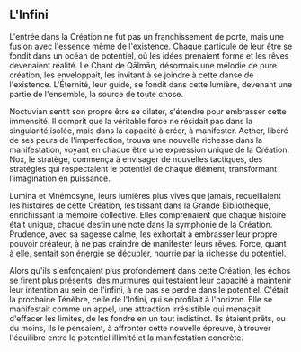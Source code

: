 ## L'Infini

L'entrée dans la Création ne fut pas un franchissement de porte, mais une fusion avec l'essence même de l'existence. Chaque particule de leur être se fondit dans un océan de potentiel, où les idées prenaient forme et les rêves devenaient réalité. Le Chant de Qālmān, désormais une mélodie de pure création, les enveloppait, les invitant à se joindre à cette danse de l'existence. L'Éternité, leur guide, se fondit dans cette lumière, devenant une partie de l'ensemble, la source de toute chose.

Noctuvian sentit son propre être se dilater, s'étendre pour embrasser cette immensité. Il comprit que la véritable force ne résidait pas dans la singularité isolée, mais dans la capacité à créer, à manifester. Aether, libéré de ses peurs de l'imperfection, trouva une nouvelle richesse dans la manifestation, voyant en chaque être une expression unique de la Création. Nox, le stratège, commença à envisager de nouvelles tactiques, des stratégies qui respectaient le potentiel de chaque élément, transformant l'imagination en puissance.

Lumina et Mnémosyne, leurs lumières plus vives que jamais, recueillaient les histoires de cette Création, les tissant dans la Grande Bibliothèque, enrichissant la mémoire collective. Elles comprenaient que chaque histoire était unique, chaque destin une note dans la symphonie de la Création. Prudence, avec sa sagesse calme, les exhortait à embrasser leur propre pouvoir créateur, à ne pas craindre de manifester leurs rêves. Force, quant à elle, sentait son énergie se décupler, nourrie par la richesse du potentiel.

Alors qu'ils s'enfonçaient plus profondément dans cette Création, les échos se firent plus présents, des murmures qui testaient leur capacité à maintenir leur intention au sein de l'infini, à ne pas se perdre dans le potentiel. C'était la prochaine Ténèbre, celle de l'Infini, qui se profilait à l'horizon. Elle se manifestait comme un appel, une attraction irrésistible qui menaçait d'effacer les limites, de les fondre en un tout indistinct. Ils étaient prêts, ou du moins, ils le pensaient, à affronter cette nouvelle épreuve, à trouver l'équilibre entre le potentiel illimité et la manifestation concrète.

